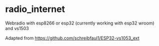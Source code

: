 # radio_internet
Webradio with esp8266 or esp32 (currently working with esp32 wroom) and vs1503

Adapted from https://github.com/schreibfaul1/ESP32-vs1053_ext


